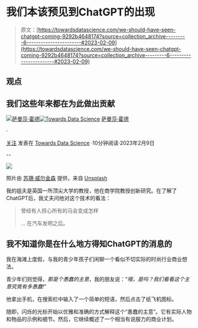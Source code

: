 # 我们本该预见到ChatGPT的出现

> 原文：[https://towardsdatascience.com/we-should-have-seen-chatgpt-coming-9292b4648174?source=collection_archive---------6-----------------------#2023-02-09](https://towardsdatascience.com/we-should-have-seen-chatgpt-coming-9292b4648174?source=collection_archive---------6-----------------------#2023-02-09)

## 观点

## 我们这些年来都在为此做出贡献

[](https://samanthahodder.medium.com/?source=post_page-----9292b4648174--------------------------------)[![萨曼莎·霍德](../Images/1f14381500c9fd08f4fbfb77bba05c00.png)](https://samanthahodder.medium.com/?source=post_page-----9292b4648174--------------------------------)[](https://towardsdatascience.com/?source=post_page-----9292b4648174--------------------------------)[![Towards Data Science](../Images/a6ff2676ffcc0c7aad8aaf1d79379785.png)](https://towardsdatascience.com/?source=post_page-----9292b4648174--------------------------------) [萨曼莎·霍德](https://samanthahodder.medium.com/?source=post_page-----9292b4648174--------------------------------)

·

[关注](https://medium.com/m/signin?actionUrl=https%3A%2F%2Fmedium.com%2F_%2Fsubscribe%2Fuser%2Fc71432db9be0&operation=register&redirect=https%3A%2F%2Ftowardsdatascience.com%2Fwe-should-have-seen-chatgpt-coming-9292b4648174&user=Samantha+Hodder&userId=c71432db9be0&source=post_page-c71432db9be0----9292b4648174---------------------post_header-----------) 发表在 [Towards Data Science](https://towardsdatascience.com/?source=post_page-----9292b4648174--------------------------------) ·10分钟阅读·2023年2月9日[](https://medium.com/m/signin?actionUrl=https%3A%2F%2Fmedium.com%2F_%2Fvote%2Ftowards-data-science%2F9292b4648174&operation=register&redirect=https%3A%2F%2Ftowardsdatascience.com%2Fwe-should-have-seen-chatgpt-coming-9292b4648174&user=Samantha+Hodder&userId=c71432db9be0&source=-----9292b4648174---------------------clap_footer-----------)

--

[](https://medium.com/m/signin?actionUrl=https%3A%2F%2Fmedium.com%2F_%2Fbookmark%2Fp%2F9292b4648174&operation=register&redirect=https%3A%2F%2Ftowardsdatascience.com%2Fwe-should-have-seen-chatgpt-coming-9292b4648174&source=-----9292b4648174---------------------bookmark_footer-----------)![](../Images/6d38cf39ce6e01552010d57fe1348cb3.png)

照片由 [苏珊·威尔金森](https://unsplash.com/@susan_wilkinson?utm_source=medium&utm_medium=referral) 提供，来自 [Unsplash](https://unsplash.com/?utm_source=medium&utm_medium=referral)

我的姐夫是英国一所顶尖大学的教授，他在商学院教授创新研究。在了解了ChatGPT后，我丈夫问他对这个技术的看法：

> 曾经有人担心所有的马会变成怎样
> 
> … 在汽车发明之后。

## 我不知道你是在什么地方得知ChatGPT的消息的

我在海滩上度假，与我的青少年孩子们闲聊一个看似不切实际的时尚行业商业想法。

青少年们则觉得，*那是个愚蠢的主意*，我的朋友说：“*哦，是吗？我们看看这个主意究竟有多愚蠢!*”

他拿出手机，在搜索栏中输入了一个简单的短语，然后点击了纸飞机图标。

随即，闪烁的光标开始以优雅和准确的方式解释这个“愚蠢的主意”。它有实际人物和物品的示例和细节。然后，它继续概述了一个相当有说服力的商业计划。
